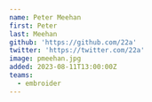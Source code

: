 ```yaml
---
name: Peter Meehan
first: Peter
last: Meehan
github: 'https://github.com/22a'
twitter: 'https://twitter.com/22a'
image: pmeehan.jpg
added: 2023-08-11T13:00:00Z
teams:
  - embroider
---
```

